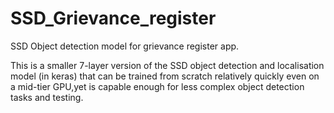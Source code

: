 # SSD_Grievance_register

SSD Object detection model for grievance register app.

  This is a smaller 7-layer version of the SSD object detection and localisation model (in keras)
that can be trained from scratch relatively quickly even on a mid-tier GPU,yet is capable
enough for less complex object detection tasks and testing.
